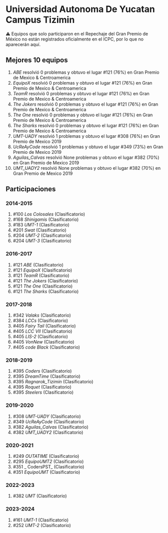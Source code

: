 # Universidad Autonoma De Yucatan Campus Tizimin

:warning: Equipos que solo participaron en el Repechaje del Gran Premio de México no están registrados oficialmente en el ICPC, por lo que no aparecerán aquí.

## Mejores 10 equipos

1. _ABE_ resolvió 0 problemas y obtuvo el lugar #121 (76%) en Gran Premio de Mexico & Centroamerica
1. _EquipoX_ resolvió 0 problemas y obtuvo el lugar #121 (76%) en Gran Premio de Mexico & Centroamerica
1. _TeamR_ resolvió 0 problemas y obtuvo el lugar #121 (76%) en Gran Premio de Mexico & Centroamerica
1. _The Jokers_ resolvió 0 problemas y obtuvo el lugar #121 (76%) en Gran Premio de Mexico & Centroamerica
1. _The One_ resolvió 0 problemas y obtuvo el lugar #121 (76%) en Gran Premio de Mexico & Centroamerica
1. _The Sharks_ resolvió 0 problemas y obtuvo el lugar #121 (76%) en Gran Premio de Mexico & Centroamerica
1. _UMT-UADY_ resolvió 1 problemas y obtuvo el lugar #308 (76%) en Gran Premio de Mexico 2019
1. _UcReAyCode_ resolvió 1 problemas y obtuvo el lugar #349 (73%) en Gran Premio de Mexico 2019
1. _Aguilas_Calvas_ resolvió None problemas y obtuvo el lugar #382 (70%) en Gran Premio de Mexico 2019
1. _UMT_UADY2_ resolvió None problemas y obtuvo el lugar #382 (70%) en Gran Premio de Mexico 2019

## Participaciones

### 2014-2015

1. #100 _Los Colosales_ (Clasificatorio)
1. #168 _Shinigamis_ (Clasificatorio)
1. #183 _UMT-1_ (Clasificatorio)
1. #201 _Swat_ (Clasificatorio)
1. #204 _UMT-2_ (Clasificatorio)
1. #204 _UMT-3_ (Clasificatorio)

### 2016-2017

1. #121 _ABE_ (Clasificatorio)
1. #121 _EquipoX_ (Clasificatorio)
1. #121 _TeamR_ (Clasificatorio)
1. #121 _The Jokers_ (Clasificatorio)
1. #121 _The One_ (Clasificatorio)
1. #121 _The Sharks_ (Clasificatorio)

### 2017-2018

1. #342 _Valaks_ (Clasificatorio)
1. #384 _LCCs_ (Clasificatorio)
1. #405 _Fairy Tail_ (Clasificatorio)
1. #405 _LCC VII_ (Clasificatorio)
1. #405 _LIS-2_ (Clasificatorio)
1. #405 _VonNew_ (Clasificatorio)
1. #405 _code Black_ (Clasificatorio)

### 2018-2019

1. #395 _Coders_ (Clasificatorio)
1. #395 _DreamTime_ (Clasificatorio)
1. #395 _Ragnarok_Tizimin_ (Clasificatorio)
1. #395 _Roquet_ (Clasificatorio)
1. #395 _Steelers_ (Clasificatorio)

### 2019-2020

1. #308 _UMT-UADY_ (Clasificatorio)
1. #349 _UcReAyCode_ (Clasificatorio)
1. #382 _Aguilas_Calvas_ (Clasificatorio)
1. #382 _UMT_UADY2_ (Clasificatorio)

### 2020-2021

1. #249 _OUTATIME_ (Clasificatorio)
1. #295 _EquipoUMT2_ (Clasificatorio)
1. #351 _ CodersPST_ (Clasificatorio)
1. #351 _EquipoUMT_ (Clasificatorio)

### 2022-2023

1. #382 _UMT_ (Clasificatorio)

### 2023-2024

1. #161 _UMT-1_ (Clasificatorio)
1. #252 _UMT-2_ (Clasificatorio)




